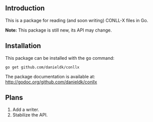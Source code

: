 ## Introduction

This is a package for reading (and soon writing) CONLL-X files in Go.

**Note:** This package is still new, its API may change.

## Installation

This package can be installed with the <tt>go</tt> command:

    go get github.com/danieldk/conllx

The package documentation is available at: http://godoc.org/github.com/danieldk/conllx

## Plans

1. Add a writer.
2. Stabilize the API.
